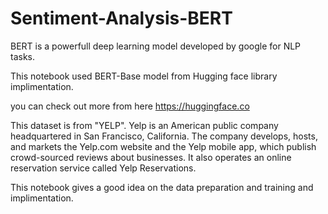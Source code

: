 # Sentiment-Analysis-BERT 

BERT is a powerfull deep learning model developed by google for NLP tasks. 

This notebook used BERT-Base model from Hugging face library implimentation. 

you can check out more from here https://huggingface.co 

This dataset is from "YELP". Yelp is an American public company headquartered in San Francisco, California. The company develops, hosts, and markets the Yelp.com website and the Yelp mobile app, which publish crowd-sourced reviews about businesses. It also operates an online reservation service called Yelp Reservations.

This notebook gives a good idea on the data preparation and training and implimentation.
